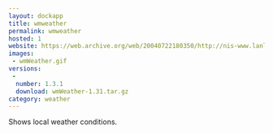 ```yaml
---
layout: dockapp
title: wmweather
permalink: wmweather
hosted: 1
website: https://web.archive.org/web/20040722180350/http://nis-www.lanl.gov/~mgh/WindowMaker/DockApps.shtml
images:
 - wmWeather.gif
versions:
 -
  number: 1.3.1
  download: wmWeather-1.31.tar.gz
category: weather
---
```

Shows local weather conditions.
